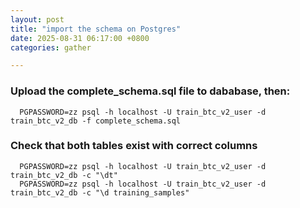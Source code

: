 ```yaml
---
layout: post
title: "import the schema on Postgres"
date: 2025-08-31 06:17:00 +0800
categories: gather

---
```



### Upload the complete_schema.sql file to dababase, then:
  
```
  PGPASSWORD=zz psql -h localhost -U train_btc_v2_user -d train_btc_v2_db -f complete_schema.sql
```

### Check that both tables exist with correct columns

```
  PGPASSWORD=zz psql -h localhost -U train_btc_v2_user -d train_btc_v2_db -c "\dt"
  PGPASSWORD=zz psql -h localhost -U train_btc_v2_user -d train_btc_v2_db -c "\d training_samples"
```


